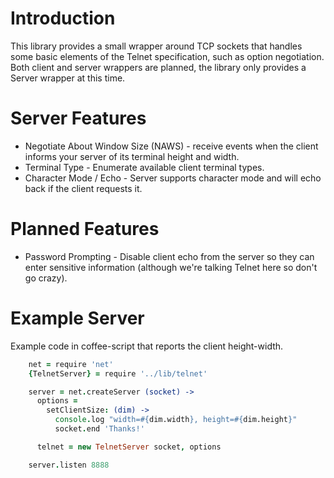 Introduction
========

This library provides a small wrapper around TCP sockets that handles some basic elements of the Telnet specification, such as option negotiation. Both client and server wrappers are planned, the library only provides a Server wrapper at this time.

Server Features
========

* Negotiate About Window Size (NAWS) - receive events when the client informs your server of its terminal height and width.
* Terminal Type - Enumerate available client terminal types.
* Character Mode / Echo - Server supports character mode and will echo back if the client requests it.

Planned Features
========

* Password Prompting - Disable client echo from the server so they can enter sensitive information (although we're talking Telnet here so don't go crazy).

Example Server
========

Example code in coffee-script that reports the client height-width.
```coffee
    net = require 'net'
    {TelnetServer} = require '../lib/telnet'

    server = net.createServer (socket) ->
      options =
        setClientSize: (dim) ->
          console.log "width=#{dim.width}, height=#{dim.height}"
          socket.end 'Thanks!'

      telnet = new TelnetServer socket, options

    server.listen 8888
```
